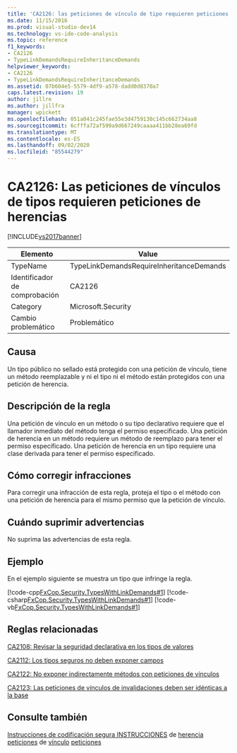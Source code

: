 ```yaml
---
title: 'CA2126: las peticiones de vínculo de tipo requieren peticiones de herencia | Microsoft Docs'
ms.date: 11/15/2016
ms.prod: visual-studio-dev14
ms.technology: vs-ide-code-analysis
ms.topic: reference
f1_keywords:
- CA2126
- TypeLinkDemandsRequireInheritanceDemands
helpviewer_keywords:
- CA2126
- TypeLinkDemandsRequireInheritanceDemands
ms.assetid: 07b604e5-5579-4df9-a578-dadd0d8370a7
caps.latest.revision: 19
author: jillre
ms.author: jillfra
manager: wpickett
ms.openlocfilehash: 051a041c245fae55e3d4759130c145c662734aa8
ms.sourcegitcommit: 6cfffa72af599a9d667249caaaa411bb28ea69fd
ms.translationtype: MT
ms.contentlocale: es-ES
ms.lasthandoff: 09/02/2020
ms.locfileid: "85544279"
---
```

# <a name="ca2126-type-link-demands-require-inheritance-demands"></a>CA2126: Las peticiones de vínculos de tipos requieren peticiones de herencias
[!INCLUDE[vs2017banner](../includes/vs2017banner.md)]

|Elemento|Value|
|-|-|
|TypeName|TypeLinkDemandsRequireInheritanceDemands|
|Identificador de comprobación|CA2126|
|Category|Microsoft.Security|
|Cambio problemático|Problemático|

## <a name="cause"></a>Causa
 Un tipo público no sellado está protegido con una petición de vínculo, tiene un método reemplazable y ni el tipo ni el método están protegidos con una petición de herencia.

## <a name="rule-description"></a>Descripción de la regla
 Una petición de vínculo en un método o su tipo declarativo requiere que el llamador inmediato del método tenga el permiso especificado. Una petición de herencia en un método requiere un método de reemplazo para tener el permiso especificado. Una petición de herencia en un tipo requiere una clase derivada para tener el permiso especificado.

## <a name="how-to-fix-violations"></a>Cómo corregir infracciones
 Para corregir una infracción de esta regla, proteja el tipo o el método con una petición de herencia para el mismo permiso que la petición de vínculo.

## <a name="when-to-suppress-warnings"></a>Cuándo suprimir advertencias
 No suprima las advertencias de esta regla.

## <a name="example"></a>Ejemplo
 En el ejemplo siguiente se muestra un tipo que infringe la regla.

 [!code-cpp[FxCop.Security.TypesWithLinkDemands#1](../snippets/cpp/VS_Snippets_CodeAnalysis/FxCop.Security.TypesWithLinkDemands/cpp/FxCop.Security.TypesWithLinkDemands.cpp#1)]
 [!code-csharp[FxCop.Security.TypesWithLinkDemands#1](../snippets/csharp/VS_Snippets_CodeAnalysis/FxCop.Security.TypesWithLinkDemands/cs/FxCop.Security.TypesWithLinkDemands.cs#1)]
 [!code-vb[FxCop.Security.TypesWithLinkDemands#1](../snippets/visualbasic/VS_Snippets_CodeAnalysis/FxCop.Security.TypesWithLinkDemands/vb/FxCop.Security.TypesWithLinkDemands.vb#1)]

## <a name="related-rules"></a>Reglas relacionadas
 [CA2108: Revisar la seguridad declarativa en los tipos de valores](../code-quality/ca2108-review-declarative-security-on-value-types.md)

 [CA2112: Los tipos seguros no deben exponer campos](../code-quality/ca2112-secured-types-should-not-expose-fields.md)

 [CA2122: No exponer indirectamente métodos con peticiones de vínculos](../code-quality/ca2122-do-not-indirectly-expose-methods-with-link-demands.md)

 [CA2123: Las peticiones de vínculos de invalidaciones deben ser idénticas a la base](../code-quality/ca2123-override-link-demands-should-be-identical-to-base.md)

## <a name="see-also"></a>Consulte también
 [Instrucciones de codificación segura INSTRUCCIONES](https://msdn.microsoft.com/library/4f882d94-262b-4494-b0a6-ba9ba1f5f177) de [herencia peticiones](https://msdn.microsoft.com/28b9adbb-8f08-4f10-b856-dbf59eb932d9) de [vínculo](https://msdn.microsoft.com/library/a33fd5f9-2de9-4653-a4f0-d9df25082c4d) [peticiones](https://msdn.microsoft.com/e5283e28-2366-4519-b27d-ef5c1ddc1f48)
